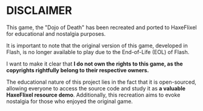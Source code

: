 # DISCLAIMER

This game, the "Dojo of Death" has been recreated and ported to HaxeFlixel for educational and nostalgia purposes. 

It is important to note that the original version of this game, developed in Flash, is no longer available to play due to the End-of-Life (EOL) of Flash.

I want to make it clear that **I do not own the rights to this game, as the copyrights rightfully belong to their respective owners.** 

The educational nature of this project lies in the fact that it is open-sourced, allowing everyone to access the source code and study it as **a valuable HaxeFlixel resource demo**. Additionally, this recreation aims to evoke nostalgia for those who enjoyed the original game.